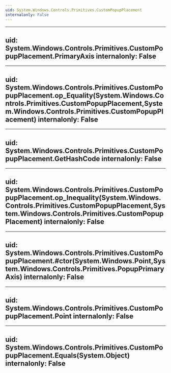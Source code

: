 ```yaml
---
uid: System.Windows.Controls.Primitives.CustomPopupPlacement
internalonly: False
---
```


---
uid: System.Windows.Controls.Primitives.CustomPopupPlacement.PrimaryAxis
internalonly: False
---

---
uid: System.Windows.Controls.Primitives.CustomPopupPlacement.op_Equality(System.Windows.Controls.Primitives.CustomPopupPlacement,System.Windows.Controls.Primitives.CustomPopupPlacement)
internalonly: False
---

---
uid: System.Windows.Controls.Primitives.CustomPopupPlacement.GetHashCode
internalonly: False
---

---
uid: System.Windows.Controls.Primitives.CustomPopupPlacement.op_Inequality(System.Windows.Controls.Primitives.CustomPopupPlacement,System.Windows.Controls.Primitives.CustomPopupPlacement)
internalonly: False
---

---
uid: System.Windows.Controls.Primitives.CustomPopupPlacement.#ctor(System.Windows.Point,System.Windows.Controls.Primitives.PopupPrimaryAxis)
internalonly: False
---

---
uid: System.Windows.Controls.Primitives.CustomPopupPlacement.Point
internalonly: False
---

---
uid: System.Windows.Controls.Primitives.CustomPopupPlacement.Equals(System.Object)
internalonly: False
---

